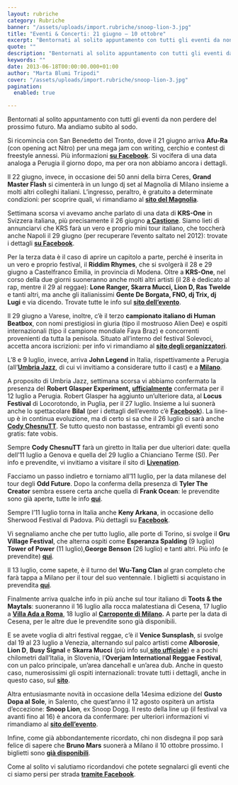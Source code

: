 ```yaml
---
layout: rubriche
category: Rubriche
banner: "/assets/uploads/import.rubriche/snoop-lion-3.jpg"
title: "Eventi & Concerti: 21 giugno – 10 ottobre"
excerpt: "Bentornati al solito appuntamento con tutti gli eventi da non perdere del prossimo futuro. Ma andiamo subito al sodo. Si ricomincia con San Benedetto del Tronto, dove il 21 giugno arriva Afu-Ra (con opening act Nitro) per una mega jam con writing, cerchio e contest di freestyle annessi. Più informazioni su Facebook. Si vocifera di una data analoga [&hellip"
quote: ""
description: "Bentornati al solito appuntamento con tutti gli eventi da non perdere del prossimo futuro. Ma andiamo subito al sodo. Si ricomincia con San Benedetto del Tronto, dove il 21 giugno arriva Afu-Ra (con opening act Nitro) per una mega jam con writing, cerchio e contest di freestyle annessi. Più informazioni su Facebook. Si vocifera di una data analoga [&hellip"
keywords: ""
date: 2013-06-18T00:00:00.000+01:00
author: "Marta Blumi Tripodi"
cover: "/assets/uploads/import.rubriche/snoop-lion-3.jpg"
pagination:
  enabled: true

---
```


Bentornati al solito appuntamento con tutti gli eventi da non perdere del prossimo futuro. Ma andiamo subito al sodo.

Si ricomincia con San Benedetto del Tronto, dove il 21 giugno arriva **Afu-Ra** (con opening act Nitro) per una mega jam con writing, cerchio e contest di freestyle annessi. Più informazioni [**su Facebook**](https://www.facebook.com/events/392900184158251/?ref=22 "https://www.facebook.com/events/392900184158251/?ref=22"). Si vocifera di una data analoga a Perugia il giorno dopo, ma per ora non abbiamo ancora i dettagli.

Il 22 giugno, invece, in occasione dei 50 anni della birra Ceres, **Grand Master Flash** si cimenterà in un lungo dj set al Magnolia di Milano insieme a molti altri colleghi italiani. L’ingresso, peraltro, è gratuito a determinate condizioni: per scoprire quali, vi rimandiamo al **[sito del Magnolia](http://www.circolomagnolia.it/evento/2499/CERES-HALF-CENTURY-PARTY-w-GRANDMASTER-FLASH-dj-set "http://www.circolomagnolia.it/evento/2499/CERES-HALF-CENTURY-PARTY-w-GRANDMASTER-FLASH-dj-set")**.

Settimana scorsa vi avevamo anche parlato di una data di **KRS-One** in Svizzera italiana, più precisamente il 26 giugno [**a Castione**](https://www.facebook.com/events/300352123432429/ "https://www.facebook.com/events/300352123432429/"). Siamo lieti di annunciarvi che KRS farà un vero e proprio mini tour italiano, che toccherà anche Napoli il 29 giugno (per recuperare l’evento saltato nel 2012): trovate i dettagli **[su Facebook](https://www.facebook.com/events/178908948940649/178959995602211/?notif%5Ft=like "https://www.facebook.com/events/178908948940649/178959995602211/?notif_t=like")**.

Per la terza data è il caso di aprire un capitolo a parte, perché è inserita in un vero e proprio festival, il **Riddim Rhymes**, che si svolgerà il 28 e 29 giugno a Castelfranco Emilia, in provincia di Modena. Oltre a **KRS-One**, nel corso della due giorni suoneranno anche molti altri artisti (il 28 è dedicato al rap, mentre il 29 al reggae): **Lone Ranger, Skarra Mucci, Lion D, Ras Twelde** e tanti altri, ma anche gli italianissimi **Gente De Borgata, FNO, dj Trix, dj Lugi** e via dicendo. Trovate tutte le info sul [**sito dell’evento**](http://www.riddimnrhymes.com/ "http://www.riddimnrhymes.com/").

Il 29 giugno a Varese, inoltre, c’è il terzo **campionato italiano di Human Beatbox**, con nomi prestigiosi in giuria (tipo il mostruoso Alien Dee) e ospiti internazionali (tipo il campione mondiale Faya Braz) e concorrenti provenienti da tutta la penisola. Situato all’interno del festival Solevoci, accetta ancora iscrizioni: per info vi rimandiamo al [**sito degli organizzatori**](http://www.itabeatboxers.com/ "http://www.itabeatboxers.com/").

L’8 e 9 luglio, invece, arriva **John Legend** in Italia, rispettivamente a Perugia (all’[**Umbria Jazz**](http://www.umbriajazz.com/pagine/umbria-jazz-13 "http://www.umbriajazz.com/pagine/umbria-jazz-13"), di cui vi invitiamo a considerare tutto il cast) e a [**Milano**](https://www.facebook.com/events/549875851703386/ "https://www.facebook.com/events/549875851703386/").

A proposito di Umbria Jazz, settimana scorsa vi abbiamo confermato la presenza del **Robert Glasper Experiment,** **[ufficialmente](http://www.umbriajazz.com/artisti/robert-glasper-experiment "http://www.umbriajazz.com/artisti/robert-glasper-experiment")** confermata per il 12 luglio a Perugia. Robert Glasper ha aggiunto un’ulteriore data, al **Locus Festival** di Locorotondo, in Puglia, per il 27 luglio. Insieme a lui suonerà anche lo spettacolare **Bilal** (per i dettagli dell’evento c’è [**Facebook**](https://www.facebook.com/events/621928244502406/ "https://www.facebook.com/events/621928244502406/")). La line-up è in continua evoluzione, ma di certo si sa che il 26 luglio ci sarà anche [**Cody ChesnuTT**](https://www.facebook.com/events/362534433852589/ "https://www.facebook.com/events/362534433852589/"). Se tutto questo non bastasse, entrambi gli eventi sono gratis: fate vobis.

Sempre **Cody ChesnuTT** farà un giretto in Italia per due ulteriori date: quella dell’11 luglio a Genova e quella del 29 luglio a Chianciano Terme (SI). Per info e prevendite, vi invitiamo a visitare il sito di [**Livenation**](https://www.livenation.it/ "http://www.livenation.it/").

Facciamo un passo indietro e torniamo all’11 luglio, per la data milanese del tour degli **Odd Future**. Dopo la conferma della presenza di **Tyler The Creator** sembra essere certa anche quella di **Frank Ocean**: le prevendite sono già aperte, tutte le info [**qui**](http://www.barleyarts.com/Concerti/1/3/8411/odd-future-milano "http://www.barleyarts.com/Concerti/1/3/8411/odd-future-milano").

Sempre l’11 luglio torna in Italia anche **Keny Arkana**, in occasione dello Sherwood Festival di Padova. Più dettagli su [**Facebook**](https://www.facebook.com/events/658466047512203/?ref=22 "https://www.facebook.com/events/658466047512203/?ref=22").

Vi segnaliamo anche che per tutto luglio, alle porte di Torino, si svolge il **Gru Village Festival**, che alterna ospiti come **Esperanza Spalding** (9 luglio) **Tower of Power** (11 luglio),**George Benson** (26 luglio) e tanti altri. Più info (e prevendite) [**qui**](http://www.gruvillage.com/newsite/?page%5Fid=2055 "http://www.gruvillage.com/newsite/?page_id=2055").

Il 13 luglio, come sapete, è il turno del **Wu-Tang Clan** al gran completo che farà tappa a Milano per il tour del suo ventennale. I biglietti si acquistano in prevendita [**qui**](http://www.ticketone.it/tickets.html?affiliate=IGA&doc=erdetaila&fun=erdetail&erid=947510&includeOnlybookable=true&gclid=CJWovrnturYCFUWS3godZx8AAA "http://www.ticketone.it/tickets.html?affiliate=IGA&doc=erdetaila&fun=erdetail&erid=947510&includeOnlybookable=true&gclid=CJWovrnturYCFUWS3godZx8AAA").

Finalmente arriva qualche info in più anche sul tour italiano di **Toots & the Maytals**: suoneranno il 16 luglio alla rocca malatestiana di Cesena, 17 luglio a [**Villa Ada a Roma**](http://www.ticketone.it/biglietti-toots-e-the-maytals-roma.html?affiliate=ITT&doc=artistPages%2Ftickets&fun=artist&action=tickets&key=962696%242913786&jumpIn=yTix&kuid=470212&from=erdetaila "http://www.ticketone.it/biglietti-toots-e-the-maytals-roma.html?affiliate=ITT&doc=artistPages%2Ftickets&fun=artist&action=tickets&key=962696%242913786&jumpIn=yTix&kuid=470212&from=erdetaila"), 18 luglio al **[Carroponte di Milano](http://www.ticketone.it/biglietti-carroponte-2013.html?affiliate=ITT&doc=artistPages%2Ftickets&fun=artist&action=tickets&erid=956717&xtcr=1&xtmc=Toots+and+The+Maytals "http://www.ticketone.it/biglietti-carroponte-2013.html?affiliate=ITT&doc=artistPages%2Ftickets&fun=artist&action=tickets&erid=956717&xtcr=1&xtmc=Toots+and+The+Maytals").** A parte per la data di Cesena, per le altre due le prevendite sono già disponibili.

E se avete voglia di altri festival reggae, c’è il **Venice Sunsplash**, si svolge dal 19 al 23 luglio a Venezia, alternando sul palco artisti come **Alborosie**, **Lion D**, **Busy Signal** e **Skarra Mucci** (più info sul[ **sito ufficiale**](http://www.venicesunsplash.org/ "http://www.venicesunsplash.org/")) e a pochi chilometri dall’Italia, in Slovenia, l’**Overjam International Reggae Festival**, con un palco principale, un’area dancehall e un’area dub. Anche in questo caso, numerosissimi gli ospiti internazionali: trovate tutti i dettagli, anche in questo caso, sul [**sito**](http://www.overjamfestival.com/it/ "http://www.overjamfestival.com/it/").

Altra entusiasmante novità in occasione della 14esima edizione del **Gusto Dopa al Sole**, in Salento, che quest’anno il 12 agosto ospiterà un artista d’eccezione: **Snoop Lion**, ex Snoop Dogg. Il resto della line up (il festival va avanti fino al 16) è ancora da confermare: per ulteriori informazioni vi rimandiamo al [**sito dell’evento**](http://gustodopaalsole.com/it/programma/ "http://gustodopaalsole.com/it/programma/").

Infine, come già abbondantemente ricordato, chi non disdegna il pop sarà felice di sapere che **Bruno Mars** suonerà a Milano il 10 ottobre prossimo. I biglietti sono [**già disponibili**](http://www.ticketone.it/bruno-mars-biglietti.html?affiliate=ITT&doc=artistPages/tickets&fun=artist&action=tickets&kuid=458558 "http://www.ticketone.it/bruno-mars-biglietti.html?affiliate=ITT&doc=artistPages/tickets&fun=artist&action=tickets&kuid=458558").

Come al solito vi salutiamo ricordandovi che potete segnalarci gli eventi che ci siamo persi per strada [**tramite Facebook**](https://www.facebook.com/pages/Hotmccom/263605365068 "https://www.facebook.com/pages/Hotmccom/263605365068").